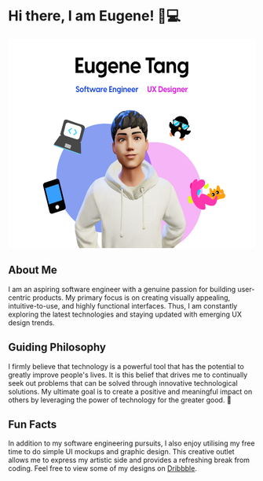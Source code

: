 # Hi there, I am Eugene! 👋💻

<p align="center">
  <img width="600" height="425" src="assets/graphic-cover.png">
</p>

## About Me
I am an aspiring software engineer with a genuine passion for building user-centric products. My primary focus is on creating visually appealing, intuitive-to-use, and highly functional interfaces. Thus, I am constantly exploring the latest technologies and staying updated with emerging UX design trends.


## Guiding Philosophy

I firmly believe that technology is a powerful tool that has the potential to greatly improve people's lives. It is this belief that drives me to continually seek out problems that can be solved through innovative technological solutions. My ultimate goal is to create a positive and meaningful impact on others by leveraging the power of technology for the greater good. 🥰

## Fun Facts
In addition to my software engineering pursuits, I also enjoy utilising my free time to do simple UI mockups and graphic design. This creative outlet allows me to express my artistic side and provides a refreshing break from coding. Feel free to view some of my designs on [Dribbble](https://dribbble.com/eugenetangkj).

